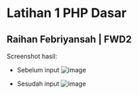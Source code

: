 # Latihan 1 PHP Dasar
## Raihan Febriyansah | FWD2

Screenshot hasil:
- Sebelum input
![image](https://user-images.githubusercontent.com/92510276/193063467-9dd4f8fb-de12-40fb-8af9-a7dbd4084d22.png)

- Sesudah input
![image](https://user-images.githubusercontent.com/92510276/193064070-d092f777-e3bc-436a-8b3d-c5c02b095877.png)
